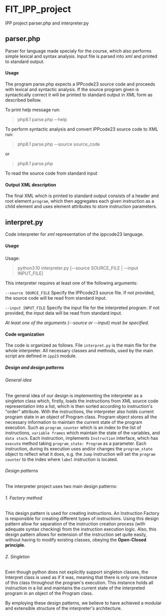# FIT_IPP_project
IPP project parser.php and interpreter.py

## parser.php

Parser for language made specialy for the course, which also performs simple lexical and syntax analysis. Input file is parsed into *xml* and printed to standard output.

#### Usage

The program parse.php expects a IPPcode23 source code and proceeds with lexical and syntactic analysis.
If the source program given is syntactically correct it will be printed to standard output in XML form as described bellow.

To print help message run:
> php8.1 parse.php --help

To perform syntactic analysis and convert IPPcode23 source code to XML run:
> php8.1 parse.php --source source_code

or
> php8.1 parse.php

To read the source code from standard input

#### Output XML description

The final XML which is printed to standard output consists of a header and root element `program`,
which then aggregates each given instruction as a child element and uses element attributes to store
instruction parameters.

## interpret.py

Code interpreter for *xml* representation of the ippcode23 language. 

##### Usage
Usage:
>python3.10 interpreter.py [--source SOURCE_FILE | --input INPUT_FILE]

This interpreter requires at least one of the following arguments:

`--source SOURCE_FILE`
Specify the IPPcode23 source file.
If not provided, the source code will be read from standard input.

`--input INPUT_FILE`
Specify the input file for the interpreted program.
If not provided, the input data will be read from standard input.

*At least one of the arguments (--source or --input) must be specified.*

#### Code organization
The code is organized as follows.
File `interpret.py` is the main file for the whole interpreter. All necessary classes and methods, used by the main script are defined in `ipp23` module.

##### Design and design patterns
###### General idea
The general idea of our design is implementing the interpreter as a singleton class which, firstly, loads the instructions from XML source code representation into a list, which is then sorted according to instruction's "order" attribute.
With the instructions, the interpreter also holds current program state in an object of Program class. Program object stores all the necessary information to maintain the current state of the program execution. Such as `program_counter` which is an index to the list of instructions, `variable frames` which maintain the state of the variables, and `data stack`.
Each instruction, implements `Instruction` interface, which has `execute` method taking `program_state: Program` as a parameter. Each instruction, during its execution uses and/or changes the `program_state` object to reflect what it does, e.g. the `Jump` instruction will set the `program counter` to the index where `label` instruction is located.
###### Design patterns
The interpreter project uses two main design patterns:
###### 1. Factory method
This design pattern is used for creating instructions. An Instruction Factory is responsible for creating different types of instructions.
Using this design pattern allow for separation of the instruction creation process (with adequate syntax checking) from the instruction execution logic.
Also, this design pattern allows for extension of the instruction set quite easily, without having to modify existing classes, obeying the **Open-Closed principle**.
###### 2. Singleton
Even though python does not explicitly support singleton classes, the Interpret class is used as if it was, meaning that there is only one instance of this class throughout the program's execution.
This instance holds all instruction in a list and maintains the current state of the interpreted program in an object of the Program class.

By employing these design patterns, we believe to have achieved a modular and extensible structure of the interpreter's architecture.
